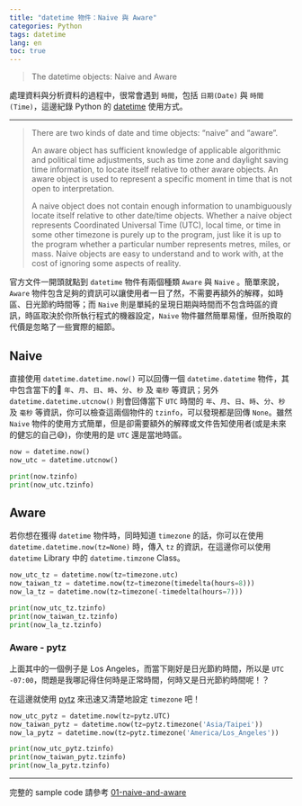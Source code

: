 ```yaml
---
title: "datetime 物件：Naive 與 Aware"
categories: Python
tags: datetime
lang: en
toc: true
---
```


>The datetime objects: Naive and Aware

處理資料與分析資料的過程中，很常會遇到 `時間`，包括 `日期(Date)` 與 `時間(Time)`，這邊紀錄 Python 的 [datetime](https://docs.python.org/3.6/library/datetime.html) 使用方式。

---
> There are two kinds of date and time objects: “naive” and “aware”.
>
> An aware object has sufficient knowledge of applicable algorithmic and political time adjustments, such as time zone and daylight saving time information, to locate itself relative to other aware objects. An aware object is used to represent a specific moment in time that is not open to interpretation.
>
> A naive object does not contain enough information to unambiguously locate itself relative to other date/time objects. Whether a naive object represents Coordinated Universal Time (UTC), local time, or time in some other timezone is purely up to the program, just like it is up to the program whether a particular number represents metres, miles, or mass. Naive objects are easy to understand and to work with, at the cost of ignoring some aspects of reality.

官方文件一開頭就點到 `datetime` 物件有兩個種類 `Aware` 與 `Naive` 。簡單來說，`Aware` 物件包含足夠的資訊可以讓使用者一目了然，不需要再額外的解釋，如時區、日光節約時間等；而 `Naive` 則是單純的呈現日期與時間而不包含時區的資訊，時區取決於你所執行程式的機器設定，`Naive` 物件雖然簡單易懂，但所換取的代價是忽略了一些實際的細節。

## Naive
直接使用 `datetime.datetime.now()` 可以回傳一個 `datetime.datetime` 物件，其中包含當下的 `年`、`月`、`日`、`時`、`分`、`秒` 及 `毫秒` 等資訊；另外 `datetime.datetime.utcnow()` 則會回傳當下 `UTC` 時間的 `年`、`月`、`日`、`時`、`分`、`秒` 及 `毫秒` 等資訊，你可以檢查這兩個物件的 `tzinfo`，可以發現都是回傳 `None`。雖然 `Naive` 物件的使用方式簡單，但是卻需要額外的解釋或文件告知使用者(或是未來的健忘的自己:sweat_smile:)，你使用的是 `UTC` 還是當地時區。

```python
now = datetime.now()
now_utc = datetime.utcnow()

print(now.tzinfo)
print(now_utc.tzinfo)
```

## Aware
若你想在獲得 `datetime` 物件時，同時知道 `timezone` 的話，你可以在使用 `datetime.datetime.now(tz=None)` 時，傳入 `tz` 的資訊，在這邊你可以使用 `datetime` Library 中的 `datetime.timzone` Class。

```python
now_utc_tz = datetime.now(tz=timezone.utc)
now_taiwan_tz = datetime.now(tz=timezone(timedelta(hours=8)))
now_la_tz = datetime.now(tz=timezone(-timedelta(hours=7)))

print(now_utc_tz.tzinfo)
print(now_taiwan_tz.tzinfo)
print(now_la_tz.tzinfo)
```

### Aware - pytz
上面其中的一個例子是 Los Angeles，而當下剛好是日光節約時間，所以是 `UTC -07:00`，問題是我哪記得住何時是正常時間，何時又是日光節約時間呢！？

在這邊就使用 [pytz](https://pythonhosted.org/pytz/) 來迅速又清楚地設定 `timezone` 吧！

```python
now_utc_pytz = datetime.now(tz=pytz.UTC)
now_taiwan_pytz = datetime.now(tz=pytz.timezone('Asia/Taipei'))
now_la_pytz = datetime.now(tz=pytz.timezone('America/Los_Angeles'))

print(now_utc_pytz.tzinfo)
print(now_taiwan_pytz.tzinfo)
print(now_la_pytz.tzinfo)
```

---
完整的 sample code 請參考 [01-naive-and-aware](https://github.com/orcahmlee/lab-technical-code/blob/master/Python/datetime/01-naive-and-aware.ipynb)